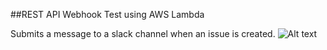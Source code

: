 ##REST API Webhook Test using AWS Lambda

Submits a message to a slack channel when an issue is created. 
![Alt text](/relative/img/slackMessage.png "Slack Message")
